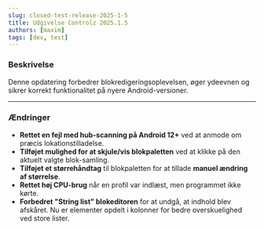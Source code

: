 ```yaml
---
slug: closed-test-release-2025-1-5
title: Udgivelse Controlz 2025.1.5
authors: [maxim]
tags: [dev, test]
---
```


### Beskrivelse

Denne opdatering forbedrer blokredigeringsoplevelsen, øger ydeevnen og sikrer korrekt funktionalitet på nyere Android-versioner.

<!-- truncate -->
---

### Ændringer

- **Rettet en fejl med hub-scanning på Android 12+** ved at anmode om præcis lokationstilladelse.
- **Tilføjet mulighed for at skjule/vis blokpaletten** ved at klikke på den aktuelt valgte blok-samling.
- **Tilføjet et størrehåndtag** til blokpaletten for at tillade **manuel ændring af størrelse**.
- **Rettet høj CPU-brug** når en profil var indlæst, men programmet ikke kørte.
- **Forbedret "String list" blokeditoren** for at undgå, at indhold blev afskåret. Nu er elementer opdelt i kolonner for bedre overskuelighed ved store lister.